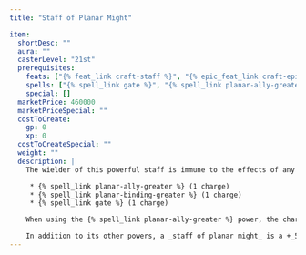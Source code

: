 ```yaml
---
title: "Staff of Planar Might"

item:
  shortDesc: ""
  aura: ""
  casterLevel: "21st"
  prerequisites:
    feats: ["{% feat_link craft-staff %}", "{% epic_feat_link craft-epic-staff %}"]
    spells: ["{% spell_link gate %}", "{% spell_link planar-ally-greater %}", "{% spell_link planar-binding-greater %}", "{% spell_link protection-from-energy %}"]
    special: []
  marketPrice: 460000
  marketPriceSpecial: ""
  costToCreate:
    gp: 0
    xp: 0
  costToCreateSpecial: ""
  weight: ""
  description: |
    The wielder of this powerful staff is immune to the effects of any planar alignment traits, as well as the positive-dominant and negative-dominant traits or a plane. It also allows use of the following spells.

     * {% spell_link planar-ally-greater %} (1 charge)
     * {% spell_link planar-binding-greater %} (1 charge)
     * {% spell_link gate %} (1 charge)

    When using the {% spell_link planar-ally-greater %} power, the character must still bargain with the called creature.

    In addition to its other powers, a _staff of planar might_ is a +_5 outsider bane quarterstaff_ (roll 1d4 to determine what alignment of outsiders the staff's bane power works against: 1=chaotic, 2=evil, 3=good, 4=lawful). After all charges are used up from a _staff of planar might,_ it remains a +_5 quarterstaff_ with no special abilities.
---
```

